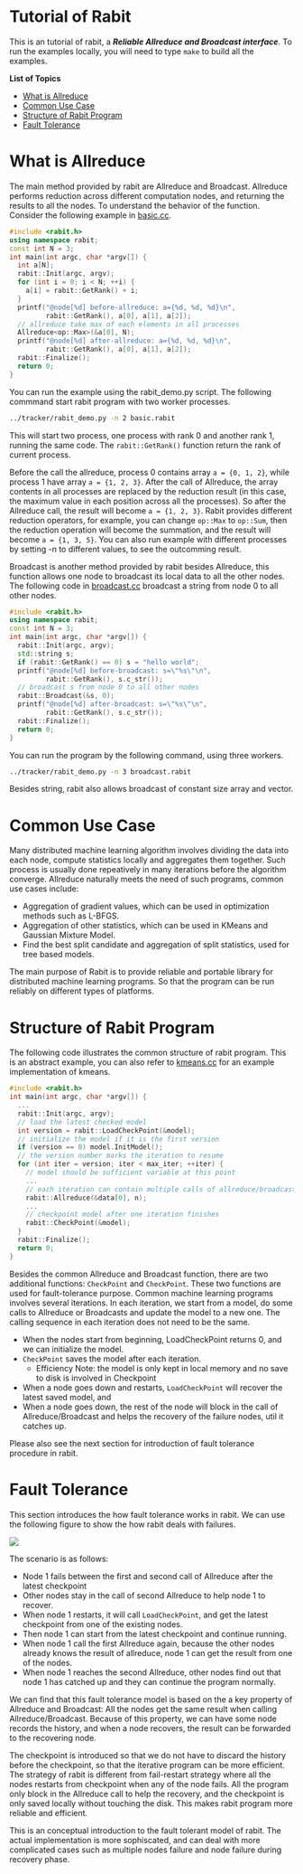 Tutorial of Rabit
=====
This is an tutorial of rabit, a ***Reliable Allreduce and Broadcast interface***.
To run the examples locally, you will need to type ```make``` to build all the examples.

**List of Topics**
* [What is Allreduce](#what-is-allreduce)
* [Common Use Case](#common-use-case)
* [Structure of Rabit Program](#structure-of-rabit-program)
* [Fault Tolerance](#fault-tolerance)

What is Allreduce
=====
The main method provided by rabit are Allreduce and Broadcast. Allreduce performs reduction across different computation nodes,
and returning the results to all the nodes. To understand the behavior of the function. Consider the following example in [basic.cc](basic.cc).
```c++
#include <rabit.h>
using namespace rabit;
const int N = 3;
int main(int argc, char *argv[]) {
  int a[N];
  rabit::Init(argc, argv);
  for (int i = 0; i < N; ++i) {
    a[i] = rabit::GetRank() + i;
  } 
  printf("@node[%d] before-allreduce: a={%d, %d, %d}\n",
         rabit::GetRank(), a[0], a[1], a[2]);
  // allreduce take max of each elements in all processes
  Allreduce<op::Max>(&a[0], N);
  printf("@node[%d] after-allreduce: a={%d, %d, %d}\n",
         rabit::GetRank(), a[0], a[1], a[2]);
  rabit::Finalize();
  return 0;
}
```
You can run the example using the rabit_demo.py script. The following commmand
start rabit program with two worker processes.
```bash
../tracker/rabit_demo.py -n 2 basic.rabit
```
This will start two process, one process with rank 0 and another rank 1, running the same code.
The ```rabit::GetRank()``` function return the rank of current process.

Before the call the allreduce, process 0 contains array ```a = {0, 1, 2}```, while process 1 have array 
```a = {1, 2, 3}```. After the call of Allreduce, the array contents in all processes are replaced by the
reduction result (in this case, the maximum value in each position across all the processes). So after the
Allreduce call, the result will become ```a = {1, 2, 3}```.
Rabit provides different reduction operators, for example,  you can change ```op::Max``` to ```op::Sum```,
then the reduction operation will become the summation, and the result will become ```a = {1, 3, 5}```.
You can also run example with different processes by setting -n to different values, to see the outcomming result.

Broadcast is another method provided by rabit besides Allreduce, this function allows one node to broadcast its
local data to all the other nodes. The following code in [broadcast.cc](broadcast.cc) broadcast a string from
node 0 to all other nodes.
```c++
#include <rabit.h>
using namespace rabit;
const int N = 3;
int main(int argc, char *argv[]) {
  rabit::Init(argc, argv);
  std::string s;
  if (rabit::GetRank() == 0) s = "hello world";
  printf("@node[%d] before-broadcast: s=\"%s\"\n",
         rabit::GetRank(), s.c_str());
  // broadcast s from node 0 to all other nodes
  rabit::Broadcast(&s, 0);
  printf("@node[%d] after-broadcast: s=\"%s\"\n",
         rabit::GetRank(), s.c_str());
  rabit::Finalize();
  return 0;
}
```
You can run the program by the following command, using three workers.
```bash
../tracker/rabit_demo.py -n 3 broadcast.rabit
```
Besides string, rabit also allows broadcast of constant size array and vector.

Common Use Case
=====
Many distributed machine learning algorithm involves dividing the data into each node,
compute statistics locally and aggregates them together. Such process is usually done repeatively in 
many iterations before the algorithm converge. Allreduce naturally meets the need of such programs,
common use cases include:

* Aggregation of gradient values, which can be used in optimization methods such as L-BFGS.
* Aggregation of other statistics, which can be used in KMeans and Gaussian Mixture Model.
* Find the best split candidate and aggregation of split statistics, used for tree based models.

The main purpose of Rabit is to provide reliable and portable library for distributed machine learning programs.
So that the program can be run reliably on different types of platforms.

Structure of Rabit Program
=====
The following code illustrates the common structure of rabit program. This is an abstract example,
you can also refer to [kmeans.cc](../toolkit/kmeans.cc) for an example implementation of kmeans.

```c++
#include <rabit.h>
int main(int argc, char *argv[]) {
  ...
  rabit::Init(argc, argv);
  // load the latest checked model
  int version = rabit::LoadCheckPoint(&model);
  // initialize the model if it is the first version
  if (version == 0) model.InitModel();
  // the version number marks the iteration to resume
  for (int iter = version; iter < max_iter; ++iter) {
    // model should be sufficient variable at this point
    ...
    // each iteration can contain multiple calls of allreduce/broadcast
    rabit::Allreduce(&data[0], n);
    ...
    // checkpoint model after one iteration finishes
    rabit::CheckPoint(&model);
  }
  rabit::Finalize();
  return 0;
}
```

Besides the common Allreduce and Broadcast function, there are two additional functions: ```CheckPoint```
and ```CheckPoint```. These two functions are used for fault-tolerance purpose. 
Common machine learning programs involves several iterations. In each iteration, we start from a model, do some calls
to Allreduce or Broadcasts and update the model to a new one. The calling sequence in each iteration does not need to be the same.

* When the nodes start from beginning, LoadCheckPoint returns 0, and we can initialize the model.
* ```CheckPoint``` saves the model after each iteration.
  - Efficiency Note: the model is only kept in local memory and no save to disk is involved in Checkpoint
* When a node goes down and restarts, ```LoadCheckPoint``` will recover the latest saved model, and 
* When a node goes down, the rest of the node will block in the call of Allreduce/Broadcast and helps 
  the recovery of the failure nodes, util it catches up. 

Please also see the next section for introduction of fault tolerance procedure in rabit.

Fault Tolerance
=====
This section introduces the how fault tolerance works in rabit.
We can use the following figure to show the how rabit deals with failures.

![](http://homes.cs.washington.edu/~tqchen/rabit/fig/fault-tol.png)

The scenario is as follows:
* Node 1 fails between the first and second call of Allreduce after the latest checkpoint
* Other nodes stay in the call of second Allreduce to help node 1 to recover.
* When node 1 restarts, it will call ```LoadCheckPoint```, and get the latest checkpoint from one of the existing nodes.
* Then node 1 can start from the latest checkpoint and continue running.
* When node 1 call the first Allreduce again, because the other nodes already knows the result of allreduce, node 1 can get the result from one of the nodes.
* When node 1 reaches the second Allreduce, other nodes find out that node 1 has catched up and they can continue the program normally.

We can find that this fault tolerance model is based on the a key property of Allreduce and Broadcast:
All the nodes get the same result when calling Allreduce/Broadcast. Because of this property, we can have some node records the history,
and when a node recovers, the result can be forwarded to the recovering node.

The checkpoint is introduced so that we do not have to discard the history before the checkpoint, so that the iterative program can be more
efficient. The strategy of rabit is different from fail-restart strategy where all the nodes restarts from checkpoint
when any of the node fails. All the program only block in the Allreduce call to help the recovery, and the checkpoint is only saved locally without
touching the disk. This makes rabit program more reliable and efficient.

This is an conceptual introduction to the fault tolerant model of rabit. The actual implementation is more sophiscated,
and can deal with more complicated cases such as multiple nodes failure and node failure during recovery phase.
